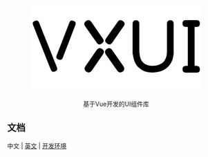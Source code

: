 <p align="center">
  <img src="./logo.png" />
</p>
<p align="center">
  基于Vue开发的UI组件库
</p>

## 文档

中文 | [英文](https://github.com/PingTouG/vxui/blob/master/README.md) | [开发环境](https://github.com/PingTouG/vxui/blob/master/development-environment.md)
